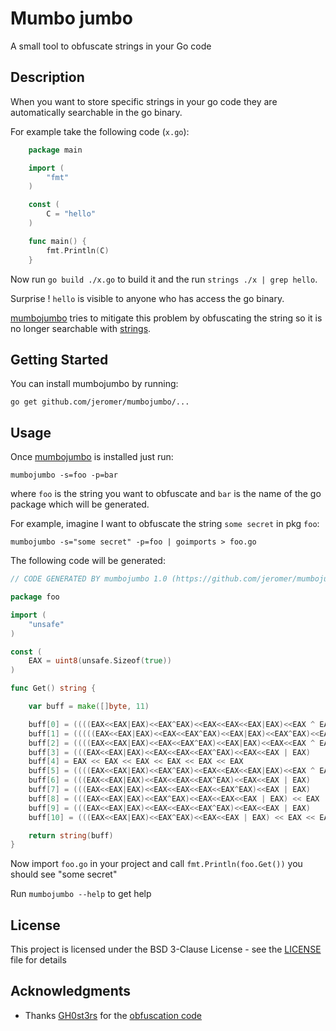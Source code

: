 # Mumbo jumbo

A small tool to obfuscate strings in your Go code

## Description

When you want to store specific strings in your go code they are automatically
searchable in the go binary.

For example take the following code (`x.go`):

```go
    package main

    import (
        "fmt"
    )

    const (
        C = "hello"
    )

    func main() {
        fmt.Println(C)
    }
```

Now run `go build ./x.go` to build it and the run `strings ./x | grep hello`.

Surprise ! `hello` is visible to anyone who has access the go binary.

[mumbojumbo](https://github.com/jeromer/mumbojumbo) tries to mitigate this
problem by obfuscating the string so it is no longer searchable with
[strings](https://linux.die.net/man/1/strings).


## Getting Started

You can install mumbojumbo by running:

    go get github.com/jeromer/mumbojumbo/...

## Usage

Once [mumbojumbo](https://github.com/jeromer/mumbojumbo) is installed just run:

    mumbojumbo -s=foo -p=bar

where `foo` is the string you want to obfuscate and `bar` is the name of the go
package which will be generated.

For example, imagine I want to obfuscate the string `some secret` in pkg
`foo`:

    mumbojumbo -s="some secret" -p=foo | goimports > foo.go

The following code will be generated:

```go
// CODE GENERATED BY mumbojumbo 1.0 (https://github.com/jeromer/mumbojumbo) DO NOT EDIT !!!!

package foo

import (
	"unsafe"
)

const (
	EAX = uint8(unsafe.Sizeof(true))
)

func Get() string {

	var buff = make([]byte, 11)

	buff[0] = ((((EAX<<EAX|EAX)<<EAX^EAX)<<EAX<<EAX<<EAX|EAX)<<EAX ^ EAX)
	buff[1] = (((((EAX<<EAX|EAX)<<EAX<<EAX^EAX)<<EAX|EAX)<<EAX^EAX)<<EAX ^ EAX)
	buff[2] = ((((EAX<<EAX|EAX)<<EAX<<EAX^EAX)<<EAX|EAX)<<EAX<<EAX ^ EAX)
	buff[3] = (((EAX<<EAX|EAX)<<EAX<<EAX<<EAX^EAX)<<EAX<<EAX | EAX)
	buff[4] = EAX << EAX << EAX << EAX << EAX << EAX
	buff[5] = ((((EAX<<EAX|EAX)<<EAX^EAX)<<EAX<<EAX<<EAX|EAX)<<EAX ^ EAX)
	buff[6] = (((EAX<<EAX|EAX)<<EAX<<EAX<<EAX^EAX)<<EAX<<EAX | EAX)
	buff[7] = (((EAX<<EAX|EAX)<<EAX<<EAX<<EAX<<EAX^EAX)<<EAX | EAX)
	buff[8] = (((EAX<<EAX|EAX)<<EAX^EAX)<<EAX<<EAX<<EAX | EAX) << EAX
	buff[9] = (((EAX<<EAX|EAX)<<EAX<<EAX<<EAX^EAX)<<EAX<<EAX | EAX)
	buff[10] = (((EAX<<EAX|EAX)<<EAX^EAX)<<EAX<<EAX | EAX) << EAX << EAX

	return string(buff)
}
```

Now import `foo.go` in your project and call `fmt.Println(foo.Get())` you should
see "some secret"

Run `mumbojumbo --help` to get help

## License

This project is licensed under the BSD 3-Clause License - see the [LICENSE](LICENSE) file for details

## Acknowledgments

* Thanks [GH0st3rs](https://github.com/GH0st3rs) for the [obfuscation code](https://github.com/GH0st3rs/obfus/blob/master/obfus.go)
